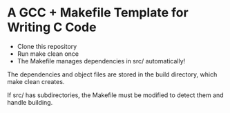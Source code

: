 # A GCC + Makefile Template for Writing C Code

 - Clone this repository
 - Run make clean once
 - The Makefile manages dependencies in src/ automatically!

 The dependencies and object files are stored in the build directory, which make clean creates.

 If src/ has subdirectories, the Makefile must be modified to detect them and handle building.
